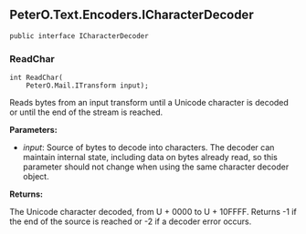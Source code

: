 ## PeterO.Text.Encoders.ICharacterDecoder

    public interface ICharacterDecoder

### ReadChar

    int ReadChar(
        PeterO.Mail.ITransform input);

Reads bytes from an input transform until a Unicode character is decoded or until the end of the stream is reached.

<b>Parameters:</b>

 * <i>input</i>: Source of bytes to decode into characters. The decoder can maintain internal state, including data on bytes already read, so this parameter should not change when using the same character decoder object.

<b>Returns:</b>

The Unicode character decoded, from U + 0000 to U + 10FFFF. Returns -1 if the end of the source is reached or -2 if a decoder error occurs.
